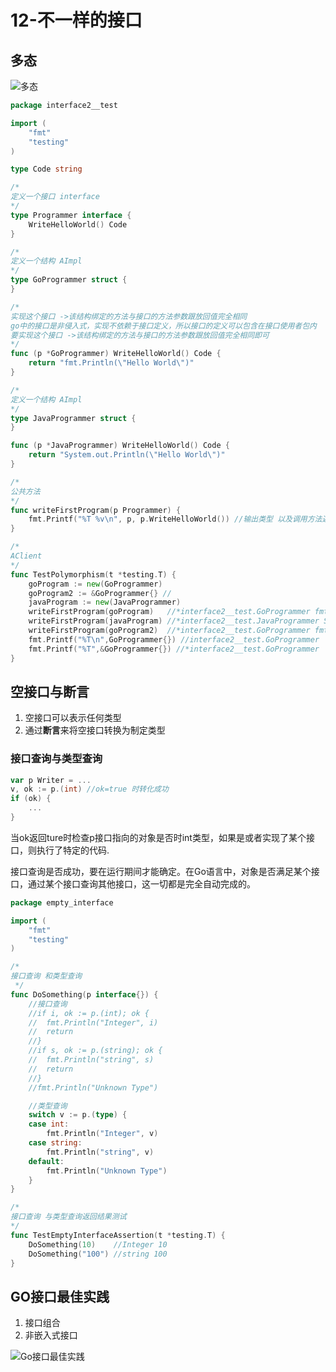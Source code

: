 # 12-不一样的接口

## 多态

![多态](D:\内功修炼心法\go\picture\多态.png)



```go
package interface2__test

import (
	"fmt"
	"testing"
)

type Code string

/*
定义一个接口 interface
*/
type Programmer interface {
	WriteHelloWorld() Code
}

/*
定义一个结构 AImpl
*/
type GoProgrammer struct {
}

/*
实现这个接口 ->该结构绑定的方法与接口的方法参数跟放回值完全相同
go中的接口是非侵入式，实现不依赖于接口定义，所以接口的定义可以包含在接口使用者包内
要实现这个接口 ->该结构绑定的方法与接口的方法参数跟放回值完全相同即可
*/
func (p *GoProgrammer) WriteHelloWorld() Code {
	return "fmt.Println(\"Hello World\")"
}

/*
定义一个结构 AImpl
*/
type JavaProgrammer struct {
}

func (p *JavaProgrammer) WriteHelloWorld() Code {
	return "System.out.Println(\"Hello World\")"
}

/*
公共方法
*/
func writeFirstProgram(p Programmer) {
	fmt.Printf("%T %v\n", p, p.WriteHelloWorld()) //输出类型 以及调用方法返回的结果
}

/*
AClient
*/
func TestPolymorphism(t *testing.T) {
	goProgram := new(GoProgrammer)
	goProgram2 := &GoProgrammer{} //
	javaProgram := new(JavaProgrammer)
	writeFirstProgram(goProgram)   //*interface2__test.GoProgrammer fmt.Println("Hello World")
	writeFirstProgram(javaProgram) //*interface2__test.JavaProgrammer System.out.Println("Hello World")
	writeFirstProgram(goProgram2)  //*interface2__test.GoProgrammer fmt.Println("Hello World")
	fmt.Printf("%T\n",GoProgrammer{}) //interface2__test.GoProgrammer
	fmt.Printf("%T",&GoProgrammer{}) //*interface2__test.GoProgrammer
}
```



## 空接口与断言

1. 空接口可以表示任何类型
2. 通过**断言**来将空接口转换为制定类型



### 接口查询与类型查询

```go
var p Writer = ...
v, ok := p.(int) //ok=true 时转化成功
if (ok) {
    ...
}
```



当ok返回ture时检查p接口指向的对象是否时int类型，如果是或者实现了某个接口，则执行了特定的代码.

​	接口查询是否成功，要在运行期间才能确定。在Go语言中，对象是否满足某个接口，通过某个接口查询其他接口，这一切都是完全自动完成的。

```go
package empty_interface

import (
	"fmt"
	"testing"
)

/*
接口查询 和类型查询
 */
func DoSomething(p interface{}) {
	//接口查询
	//if i, ok := p.(int); ok {
	//	fmt.Println("Integer", i)
	//	return
	//}
	//if s, ok := p.(string); ok {
	//	fmt.Println("string", s)
	//	return
	//}
	//fmt.Println("Unknown Type")

	//类型查询
	switch v := p.(type) {
	case int:
		fmt.Println("Integer", v)
	case string:
		fmt.Println("string", v)
	default:
		fmt.Println("Unknown Type")
	}
}

/*
接口查询 与类型查询返回结果测试
*/
func TestEmptyInterfaceAssertion(t *testing.T) {
	DoSomething(10)    //Integer 10
	DoSomething("100") //string 100
}
```



## GO接口最佳实践

1. 接口组合
2. 非嵌入式接口

![Go接口最佳实践](D:\内功修炼心法\go\picture\Go接口最佳实践.png)